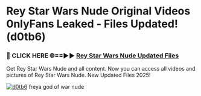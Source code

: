 # Rey Star Wars Nude Original Videos 0nlyFans Leaked - Files Updated! (d0tb6)

<h3>🔴 CLICK HERE 🌐==►► <a href="https://tinyurl.com/5h6xmrr3" rel="nofollow">Rey Star Wars Nude Updated Files</a></h3>

Get Rey Star Wars Nude and all content. Now you can access all videos and pictures of Rey Star Wars Nude. New Updated Files 2025!

[![d0tb6](https://i.imgur.com/KVD873Z.gif)](https://tinyurl.com/5h6xmrr3)
freya god of war nude